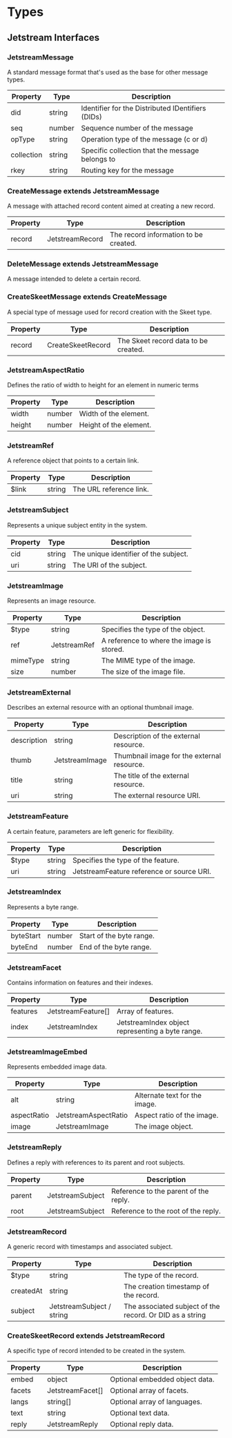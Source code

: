 # Types

## Jetstream Interfaces

### JetstreamMessage

A standard message format that's used as the base for other message types.

| Property   | Type   | Description                                       |
| ---------- | ------ | ------------------------------------------------- |
| did        | string | Identifier for the Distributed IDentifiers (DIDs) |
| seq        | number | Sequence number of the message                    |
| opType     | string | Operation type of the message (c or d)            |
| collection | string | Specific collection that the message belongs to   |
| rkey       | string | Routing key for the message                       |

### CreateMessage extends JetstreamMessage

A message with attached record content aimed at creating a new record.

| Property | Type   | Description                           |
| -------- | ------ | ------------------------------------- |
| record   | JetstreamRecord | The record information to be created. |

### DeleteMessage extends JetstreamMessage

A message intended to delete a certain record.

### CreateSkeetMessage extends CreateMessage

A special type of message used for record creation with the Skeet type.

| Property | Type              | Description                          |
| -------- | ----------------- | ------------------------------------ |
| record   | CreateSkeetRecord | The Skeet record data to be created. |

### JetstreamAspectRatio

Defines the ratio of width to height for an element in numeric terms

| Property | Type   | Description            |
| -------- | ------ | ---------------------- |
| width    | number | Width of the element.  |
| height   | number | Height of the element. |

### JetstreamRef

A reference object that points to a certain link.

| Property | Type   | Description             |
| -------- | ------ | ----------------------- |
| $link    | string | The URL reference link. |

### JetstreamSubject

Represents a unique subject entity in the system.

| Property | Type   | Description                           |
| -------- | ------ | ------------------------------------- |
| cid      | string | The unique identifier of the subject. |
| uri      | string | The URI of the subject.               |

### JetstreamImage

Represents an image resource.

| Property | Type   | Description                               |
| -------- | ------ | ----------------------------------------- |
| $type    | string | Specifies the type of the object.         |
| ref      | JetstreamRef    | A reference to where the image is stored. |
| mimeType | string | The MIME type of the image.               |
| size     | number | The size of the image file.               |

### JetstreamExternal

Describes an external resource with an optional thumbnail image.

| Property    | Type   | Description                                |
| ----------- | ------ | ------------------------------------------ |
| description | string | Description of the external resource.      |
| thumb       | JetstreamImage  | Thumbnail image for the external resource. |
| title       | string | The title of the external resource.        |
| uri         | string | The external resource URI.                 |

### JetstreamFeature

A certain feature, parameters are left generic for flexibility.

| Property | Type   | Description                        |
| -------- | ------ | ---------------------------------- |
| $type    | string | Specifies the type of the feature. |
| uri      | string | JetstreamFeature reference or source URI.   |

### JetstreamIndex

Represents a byte range.

| Property  | Type   | Description              |
| --------- | ------ | ------------------------ |
| byteStart | number | Start of the byte range. |
| byteEnd   | number | End of the byte range.   |

### JetstreamFacet

Contains information on features and their indexes.

| Property | Type      | Description                             |
| -------- | --------- | --------------------------------------- |
| features | JetstreamFeature[] | Array of features.                      |
| index    | JetstreamIndex     | JetstreamIndex object representing a byte range. |

### JetstreamImageEmbed

Represents embedded image data.

| Property    | Type        | Description                   |
| ----------- | ----------- | ----------------------------- |
| alt         | string      | Alternate text for the image. |
| aspectRatio | JetstreamAspectRatio | Aspect ratio of the image.    |
| image       | JetstreamImage       | The image object.             |

### JetstreamReply

Defines a reply with references to its parent and root subjects.

| Property | Type    | Description                           |
| -------- | ------- | ------------------------------------- |
| parent   | JetstreamSubject | Reference to the parent of the reply. |
| root     | JetstreamSubject | Reference to the root of the reply.   |

### JetstreamRecord

A generic record with timestamps and associated subject.

| Property  | Type             | Description                                              |
| --------- | ---------------- | -------------------------------------------------------- |
| $type     | string           | The type of the record.                                  |
| createdAt | string           | The creation timestamp of the record.                    |
| subject   | JetstreamSubject / string | The associated subject of the record. Or DID as a string |

### CreateSkeetRecord extends JetstreamRecord

A specific type of record intended to be created in the system.

| Property | Type     | Description                    |
| -------- | -------- | ------------------------------ |
| embed    | object   | Optional embedded object data. |
| facets   | JetstreamFacet[]  | Optional array of facets.      |
| langs    | string[] | Optional array of languages.   |
| text     | string   | Optional text data.            |
| reply    | JetstreamReply    | Optional reply data.           |
